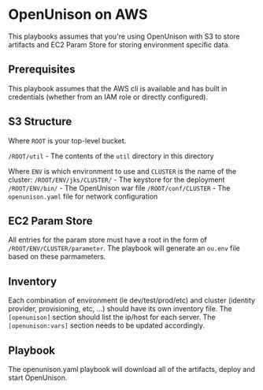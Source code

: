 # OpenUnison on AWS

This playbooks assumes that you're using OpenUnison with S3 to store artifacts and EC2 Param Store for storing environment specific data.

## Prerequisites

This playbook assumes that the AWS cli is available and has built in credentials (whether from an IAM role or directly configured).

## S3 Structure
Where `ROOT` is your top-level bucket.

`/ROOT/util` - The contents of the `util` directory in this directory

Where `ENV` is which environment to use and `CLUSTER` is the name of the cluster:
`/ROOT/ENV/jks/CLUSTER/` - The keystore for the deployment
`/ROOT/ENV/bin/` - The OpenUnison war file
`/ROOT/conf/CLUSTER` - The `openunison.yaml` file for network configuration

## EC2 Param Store

All entries for the param store must have a root in the form of `/ROOT/ENV/CLUSTER/parameter`.  The playbook will generate an `ou.env` file based on these parmameters.


## Inventory

Each combination of environment (ie dev/test/prod/etc) and cluster (identity provider, provisioning, etc, ...) should have its own inventory file.  The `[openunison]` section should list the ip/host for each server.  The `[openunison:vars]` section needs to be updated accordingly.

## Playbook

The openunison.yaml playbook will download all of the artifacts, deploy and start OpenUnison.
